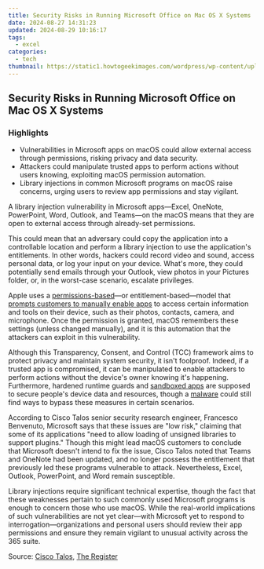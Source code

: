 ```yaml
---
title: Security Risks in Running Microsoft Office on Mac OS X Systems
date: 2024-08-27 14:31:23
updated: 2024-08-29 10:16:17
tags:
  - excel
categories:
  - tech
thumbnail: https://static1.howtogeekimages.com/wordpress/wp-content/uploads/2024/05/floating-office-app-icons-in-3d-illustration.jpg
---
```


## Security Risks in Running Microsoft Office on Mac OS X Systems

### Highlights

* Vulnerabilities in Microsoft apps on macOS could allow external access through permissions, risking privacy and data security.
* Attackers could manipulate trusted apps to perform actions without users knowing, exploiting macOS permission automation.
* Library injections in common Microsoft programs on macOS raise concerns, urging users to review app permissions and stay vigilant.

 A library injection vulnerability in Microsoft apps—Excel, OneNote, PowerPoint, Word, Outlook, and Teams—on the macOS means that they are open to external access through already-set permissions.

 This could mean that an adversary could copy the application into a controllable location and perform a library injection to use the application's entitlements. In other words, hackers could record video and sound, access personal data, or log your input on your device. What's more, they could potentially send emails through your Outlook, view photos in your Pictures folder, or, in the worst-case scenario, escalate privileges.

 Apple uses a [permissions-based](https://phone-solutions.techidaily.com/in-2024-prevent-cross-site-tracking-on-oneplus-open-and-browser-drfone-by-drfone-virtual-android/)—or entitlement-based—model that [prompts customers to manually enable apps](https://techno-recovery.techidaily.com/13-best-free-hard-drive-testing-tools-july-2024/) to access certain information and tools on their device, such as their photos, contacts, camera, and microphone. Once the permission is granted, macOS remembers these settings (unless changed manually), and it is this automation that the attackers can exploit in this vulnerability.

 Although this Transparency, Consent, and Control (TCC) framework aims to protect privacy and maintain system security, it isn't foolproof. Indeed, if a trusted app is compromised, it can be manipulated to enable attackers to perform actions without the device's owner knowing it's happening. Furthermore, hardened runtime guards and [sandboxed apps](https://driver-download.techidaily.com/download-and-update-radeon-hd-7850-drivers-for-optimal-performance-in-windows-10/) are supposed to secure people's device data and resources, though a [malware](https://apple-account.techidaily.com/in-2024-can-i-remove-the-apple-watch-activation-lock-by-iphone-11-pro-max-without-the-previous-owner-by-drfone-ios/) could still find ways to bypass these measures in certain scenarios.

 According to Cisco Talos senior security research engineer, Francesco Benvenuto, Microsoft says that these issues are "low risk," claiming that some of its applications "need to allow loading of unsigned libraries to support plugins." Though this might lead macOS customers to conclude that Microsoft doesn't intend to fix the issue, Cisco Talos noted that Teams and OneNote had been updated, and no longer possess the entitlement that previously led these programs vulnerable to attack. Nevertheless, Excel, Outlook, PowerPoint, and Word remain susceptible.

 Library injections require significant technical expertise, though the fact that these weaknesses pertain to such commonly used Microsoft programs is enough to concern those who use macOS. While the real-world implications of such vulnerabilities are not yet clear—with Microsoft yet to respond to interrogation—organizations and personal users should review their app permissions and ensure they remain vigilant to unusual activity across the 365 suite.

 Source: [Cisco Talos](https://blog.talosintelligence.com/how-multiple-vulnerabilities-in-microsoft-apps-for-macos-pave-the-way-to-stealing-permissions/), [The Register](https://www.theregister.com/2024/08/19/cisco%5Ftalos%5Fmicrosoft%5Fmacos/)

<ins class="adsbygoogle"
     style="display:block"
     data-ad-format="autorelaxed"
     data-ad-client="ca-pub-7571918770474297"
     data-ad-slot="1223367746"></ins>



<ins class="adsbygoogle"
     style="display:block"
     data-ad-client="ca-pub-7571918770474297"
     data-ad-slot="8358498916"
     data-ad-format="auto"
     data-full-width-responsive="true"></ins>
